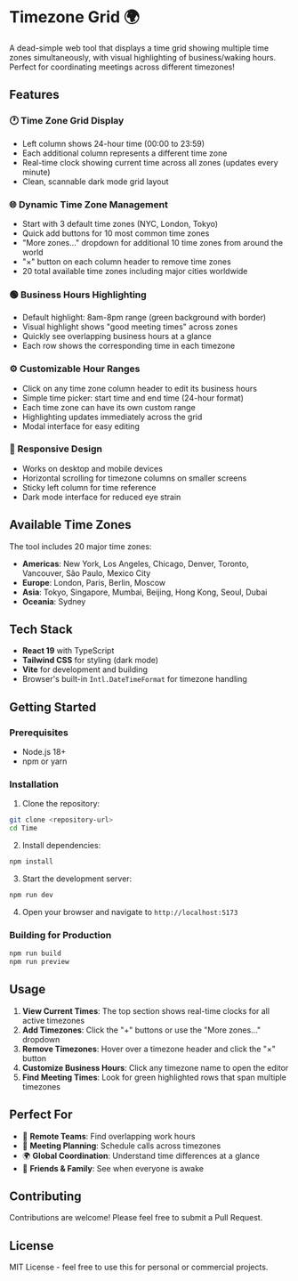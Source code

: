 # Timezone Grid 🌍

A dead-simple web tool that displays a time grid showing multiple time zones simultaneously, with visual highlighting of business/waking hours. Perfect for coordinating meetings across different timezones!

## Features

### 🕐 Time Zone Grid Display
- Left column shows 24-hour time (00:00 to 23:59)
- Each additional column represents a different time zone
- Real-time clock showing current time across all zones (updates every minute)
- Clean, scannable dark mode grid layout

### 🌐 Dynamic Time Zone Management
- Start with 3 default time zones (NYC, London, Tokyo)
- Quick add buttons for 10 most common time zones
- "More zones..." dropdown for additional 10 time zones from around the world
- "×" button on each column header to remove time zones
- 20 total available time zones including major cities worldwide

### 🟢 Business Hours Highlighting
- Default highlight: 8am-8pm range (green background with border)
- Visual highlight shows "good meeting times" across zones
- Quickly see overlapping business hours at a glance
- Each row shows the corresponding time in each timezone

### ⚙️ Customizable Hour Ranges
- Click on any time zone column header to edit its business hours
- Simple time picker: start time and end time (24-hour format)
- Each time zone can have its own custom range
- Highlighting updates immediately across the grid
- Modal interface for easy editing

### 📱 Responsive Design
- Works on desktop and mobile devices
- Horizontal scrolling for timezone columns on smaller screens
- Sticky left column for time reference
- Dark mode interface for reduced eye strain

## Available Time Zones

The tool includes 20 major time zones:
- **Americas**: New York, Los Angeles, Chicago, Denver, Toronto, Vancouver, São Paulo, Mexico City
- **Europe**: London, Paris, Berlin, Moscow
- **Asia**: Tokyo, Singapore, Mumbai, Beijing, Hong Kong, Seoul, Dubai
- **Oceania**: Sydney

## Tech Stack

- **React 19** with TypeScript
- **Tailwind CSS** for styling (dark mode)
- **Vite** for development and building
- Browser's built-in `Intl.DateTimeFormat` for timezone handling

## Getting Started

### Prerequisites
- Node.js 18+ 
- npm or yarn

### Installation

1. Clone the repository:
```bash
git clone <repository-url>
cd Time
```

2. Install dependencies:
```bash
npm install
```

3. Start the development server:
```bash
npm run dev
```

4. Open your browser and navigate to `http://localhost:5173`

### Building for Production

```bash
npm run build
npm run preview
```

## Usage

1. **View Current Times**: The top section shows real-time clocks for all active timezones
2. **Add Timezones**: Click the "+" buttons or use the "More zones..." dropdown
3. **Remove Timezones**: Hover over a timezone header and click the "×" button
4. **Customize Business Hours**: Click any timezone name to open the editor
5. **Find Meeting Times**: Look for green highlighted rows that span multiple timezones

## Perfect For

- 🤝 **Remote Teams**: Find overlapping work hours
- 📅 **Meeting Planning**: Schedule calls across timezones  
- 🌍 **Global Coordination**: Understand time differences at a glance
- 👥 **Friends & Family**: See when everyone is awake

## Contributing

Contributions are welcome! Please feel free to submit a Pull Request.

## License

MIT License - feel free to use this for personal or commercial projects.
